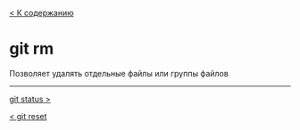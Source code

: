 [< К содержанию](/readme.md)

# git rm

Позволяет удалять отдельные файлы или группы файлов

---

[ git status >](/draft/gitcommands/gitstatus.md)

[ < git reset ](/draft/gitcommands/gitreset.md)